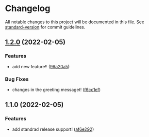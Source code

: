 # Changelog

All notable changes to this project will be documented in this file. See [standard-version](https://github.com/conventional-changelog/standard-version) for commit guidelines.

## [1.2.0](https://github.com/hemantgovekar/standard-commit/compare/v1.1.0...v1.2.0) (2022-02-05)


### Features

* add new feature!! ([96a20a5](https://github.com/hemantgovekar/standard-commit/commit/96a20a592fe9997856dcbfe493134395024d1d61))


### Bug Fixes

* changes in the greeting messaget! ([f6cc1ef](https://github.com/hemantgovekar/standard-commit/commit/f6cc1ef1ca26ad1065ff57a07d4946418a6ceaf0))

## 1.1.0 (2022-02-05)


### Features

* add standrad release support! ([af6e292](https://github.com/hemantgovekar/standard-commit/commit/af6e2928500258a8defb85c0b36fb3a8065dbecd))
